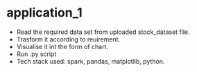 # application_1

- Read the required data set from uploaded stock_dataset file.
- Trasform it according to reuirement.
- Visualise it int the form of chart.
- Run .py script
- Tech stack used: spark, pandas, matplotlib, python.
